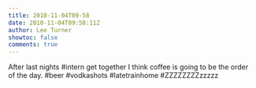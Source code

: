 ```yaml
---
title: 2010-11-04T09-58
date: 2010-11-04T09:58:11Z
author: Lee Turner
showtoc: false
comments: true
---
```


After last nights #intern get together I think coffee is going to be the order of the day. #beer #vodkashots #latetrainhome #ZZZZZZZZzzzzz

